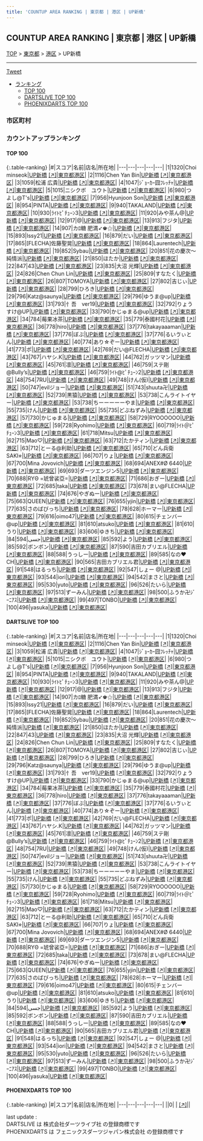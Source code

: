 ```yaml
---
title: 'COUNTUP AREA RANKING | 東京都 | 港区 | UP新橋'
---
```

## COUNTUP AREA RANKING | 東京都 | 港区 | UP新橋

[TOP](/darts/rank/) > [東京都](/darts/rank/東京都/) > [港区](/darts/rank/東京都/港区/) > UP新橋

___

<a href="https://twitter.com/share?ref_src=twsrc%5Etfw" data-text="COUNTUP AREA RANKING | 東京都港区UP新橋" class="twitter-share-button" data-hashtags="DARTSLIVE,PHOENIXDARTS,darts,ダーツ" data-show-count="false">Tweet</a>

* [ランキング](#カウントアップランキング)
    * [TOP 100](#top-100)
    * [DARTSLIVE TOP 100](#dartslive-top-100)
    * [PHOENIXDARTS TOP 100](#phoenixdarts-top-100)

### 市区町村

<ul>

</ul>

### カウントアップランキング

#### TOP 100



{:.table-ranking}
|#|スコア|名前|店名|所在地|
|---|---|---|---|---|
|1|1320|<span class="rank-name-dl">Choi minseok</span>|<a href="/darts/rank/shops/23d3f20761de29b8a3f63593b5358cc4.html">UP新橋</a> <a href="https://search.dartslive.com/jp/shop/23d3f20761de29b8a3f63593b5358cc4">[↗]</a>|<a href="/darts/rank/東京都/港区">東京都港区</a>|
|2|1116|<span class="rank-name-dl">Chen Yan Bin</span>|<a href="/darts/rank/shops/23d3f20761de29b8a3f63593b5358cc4.html">UP新橋</a> <a href="https://search.dartslive.com/jp/shop/23d3f20761de29b8a3f63593b5358cc4">[↗]</a>|<a href="/darts/rank/東京都/港区">東京都港区</a>|
|3|1059|<span class="rank-name-dl">松浦 広貴</span>|<a href="/darts/rank/shops/23d3f20761de29b8a3f63593b5358cc4.html">UP新橋</a> <a href="https://search.dartslive.com/jp/shop/23d3f20761de29b8a3f63593b5358cc4">[↗]</a>|<a href="/darts/rank/東京都/港区">東京都港区</a>|
|4|1047|<span class="rank-name-dl">ｼﾞｮｰｶｰ囧ﾌﾚｯﾁｬ</span>|<a href="/darts/rank/shops/23d3f20761de29b8a3f63593b5358cc4.html">UP新橋</a> <a href="https://search.dartslive.com/jp/shop/23d3f20761de29b8a3f63593b5358cc4">[↗]</a>|<a href="/darts/rank/東京都/港区">東京都港区</a>|
|5|1015|<span class="rank-name-dl">ニシクボ　ユウト</span>|<a href="/darts/rank/shops/23d3f20761de29b8a3f63593b5358cc4.html">UP新橋</a> <a href="https://search.dartslive.com/jp/shop/23d3f20761de29b8a3f63593b5358cc4">[↗]</a>|<a href="/darts/rank/東京都/港区">東京都港区</a>|
|6|980|<span class="rank-name-dl">つよし@T&#x27;s</span>|<a href="/darts/rank/shops/23d3f20761de29b8a3f63593b5358cc4.html">UP新橋</a> <a href="https://search.dartslive.com/jp/shop/23d3f20761de29b8a3f63593b5358cc4">[↗]</a>|<a href="/darts/rank/東京都/港区">東京都港区</a>|
|7|956|<span class="rank-name-dl">Hyunjoon Son</span>|<a href="/darts/rank/shops/23d3f20761de29b8a3f63593b5358cc4.html">UP新橋</a> <a href="https://search.dartslive.com/jp/shop/23d3f20761de29b8a3f63593b5358cc4">[↗]</a>|<a href="/darts/rank/東京都/港区">東京都港区</a>|
|8|954|<span class="rank-name-dl">PINTA</span>|<a href="/darts/rank/shops/23d3f20761de29b8a3f63593b5358cc4.html">UP新橋</a> <a href="https://search.dartslive.com/jp/shop/23d3f20761de29b8a3f63593b5358cc4">[↗]</a>|<a href="/darts/rank/東京都/港区">東京都港区</a>|
|9|940|<span class="rank-name-dl">TAKALAND</span>|<a href="/darts/rank/shops/23d3f20761de29b8a3f63593b5358cc4.html">UP新橋</a> <a href="https://search.dartslive.com/jp/shop/23d3f20761de29b8a3f63593b5358cc4">[↗]</a>|<a href="/darts/rank/東京都/港区">東京都港区</a>|
|10|930|<span class="rank-name-dl">ﾗｲﾄﾋﾟﾁｭｰﾝ3</span>|<a href="/darts/rank/shops/23d3f20761de29b8a3f63593b5358cc4.html">UP新橋</a> <a href="https://search.dartslive.com/jp/shop/23d3f20761de29b8a3f63593b5358cc4">[↗]</a>|<a href="/darts/rank/東京都/港区">東京都港区</a>|
|11|920|<span class="rank-name-dl">みや茶ん@</span>|<a href="/darts/rank/shops/23d3f20761de29b8a3f63593b5358cc4.html">UP新橋</a> <a href="https://search.dartslive.com/jp/shop/23d3f20761de29b8a3f63593b5358cc4">[↗]</a>|<a href="/darts/rank/東京都/港区">東京都港区</a>|
|12|917|<span class="rank-name-dl">@</span>|<a href="/darts/rank/shops/23d3f20761de29b8a3f63593b5358cc4.html">UP新橋</a> <a href="https://search.dartslive.com/jp/shop/23d3f20761de29b8a3f63593b5358cc4">[↗]</a>|<a href="/darts/rank/東京都/港区">東京都港区</a>|
|13|913|<span class="rank-name-dl">フジタ</span>|<a href="/darts/rank/shops/23d3f20761de29b8a3f63593b5358cc4.html">UP新橋</a> <a href="https://search.dartslive.com/jp/shop/23d3f20761de29b8a3f63593b5358cc4">[↗]</a>|<a href="/darts/rank/東京都/港区">東京都港区</a>|
|14|907|<span class="rank-name-dl">カﾛ糖 肥満➶♚⚝</span>|<a href="/darts/rank/shops/23d3f20761de29b8a3f63593b5358cc4.html">UP新橋</a> <a href="https://search.dartslive.com/jp/shop/23d3f20761de29b8a3f63593b5358cc4">[↗]</a>|<a href="/darts/rank/東京都/港区">東京都港区</a>|
|15|893|<span class="rank-name-dl">Issy21</span>|<a href="/darts/rank/shops/23d3f20761de29b8a3f63593b5358cc4.html">UP新橋</a> <a href="https://search.dartslive.com/jp/shop/23d3f20761de29b8a3f63593b5358cc4">[↗]</a>|<a href="/darts/rank/東京都/港区">東京都港区</a>|
|16|879|<span class="rank-name-dl">だい</span>|<a href="/darts/rank/shops/23d3f20761de29b8a3f63593b5358cc4.html">UP新橋</a> <a href="https://search.dartslive.com/jp/shop/23d3f20761de29b8a3f63593b5358cc4">[↗]</a>|<a href="/darts/rank/東京都/港区">東京都港区</a>|
|17|865|<span class="rank-name-dl">[FLECHA]佐藤聖晃</span>|<a href="/darts/rank/shops/23d3f20761de29b8a3f63593b5358cc4.html">UP新橋</a> <a href="https://search.dartslive.com/jp/shop/23d3f20761de29b8a3f63593b5358cc4">[↗]</a>|<a href="/darts/rank/東京都/港区">東京都港区</a>|
|18|864|<span class="rank-name-dl">Laurentech</span>|<a href="/darts/rank/shops/23d3f20761de29b8a3f63593b5358cc4.html">UP新橋</a> <a href="https://search.dartslive.com/jp/shop/23d3f20761de29b8a3f63593b5358cc4">[↗]</a>|<a href="/darts/rank/東京都/港区">東京都港区</a>|
|19|852|<span class="rank-name-dl">Sybau</span>|<a href="/darts/rank/shops/23d3f20761de29b8a3f63593b5358cc4.html">UP新橋</a> <a href="https://search.dartslive.com/jp/shop/23d3f20761de29b8a3f63593b5358cc4">[↗]</a>|<a href="/darts/rank/東京都/港区">東京都港区</a>|
|20|851|<span class="rank-name-dl">花の慶次〜純情派</span>|<a href="/darts/rank/shops/23d3f20761de29b8a3f63593b5358cc4.html">UP新橋</a> <a href="https://search.dartslive.com/jp/shop/23d3f20761de29b8a3f63593b5358cc4">[↗]</a>|<a href="/darts/rank/東京都/港区">東京都港区</a>|
|21|850|<span class="rank-name-dl">ほたか</span>|<a href="/darts/rank/shops/23d3f20761de29b8a3f63593b5358cc4.html">UP新橋</a> <a href="https://search.dartslive.com/jp/shop/23d3f20761de29b8a3f63593b5358cc4">[↗]</a>|<a href="/darts/rank/東京都/港区">東京都港区</a>|
|22|847|<span class="rank-name-dl">43</span>|<a href="/darts/rank/shops/23d3f20761de29b8a3f63593b5358cc4.html">UP新橋</a> <a href="https://search.dartslive.com/jp/shop/23d3f20761de29b8a3f63593b5358cc4">[↗]</a>|<a href="/darts/rank/東京都/港区">東京都港区</a>|
|23|835|<span class="rank-name-dl">大沼 光輝</span>|<a href="/darts/rank/shops/23d3f20761de29b8a3f63593b5358cc4.html">UP新橋</a> <a href="https://search.dartslive.com/jp/shop/23d3f20761de29b8a3f63593b5358cc4">[↗]</a>|<a href="/darts/rank/東京都/港区">東京都港区</a>|
|24|826|<span class="rank-name-dl">Chen Chun Lin</span>|<a href="/darts/rank/shops/23d3f20761de29b8a3f63593b5358cc4.html">UP新橋</a> <a href="https://search.dartslive.com/jp/shop/23d3f20761de29b8a3f63593b5358cc4">[↗]</a>|<a href="/darts/rank/東京都/港区">東京都港区</a>|
|25|809|<span class="rank-name-dl">すなたく</span>|<a href="/darts/rank/shops/23d3f20761de29b8a3f63593b5358cc4.html">UP新橋</a> <a href="https://search.dartslive.com/jp/shop/23d3f20761de29b8a3f63593b5358cc4">[↗]</a>|<a href="/darts/rank/東京都/港区">東京都港区</a>|
|26|807|<span class="rank-name-dl">TOMOYA</span>|<a href="/darts/rank/shops/23d3f20761de29b8a3f63593b5358cc4.html">UP新橋</a> <a href="https://search.dartslive.com/jp/shop/23d3f20761de29b8a3f63593b5358cc4">[↗]</a>|<a href="/darts/rank/東京都/港区">東京都港区</a>|
|27|802|<span class="rank-name-dl">吉じぃ</span>|<a href="/darts/rank/shops/23d3f20761de29b8a3f63593b5358cc4.html">UP新橋</a> <a href="https://search.dartslive.com/jp/shop/23d3f20761de29b8a3f63593b5358cc4">[↗]</a>|<a href="/darts/rank/東京都/港区">東京都港区</a>|
|28|799|<span class="rank-name-dl">ひろき</span>|<a href="/darts/rank/shops/23d3f20761de29b8a3f63593b5358cc4.html">UP新橋</a> <a href="https://search.dartslive.com/jp/shop/23d3f20761de29b8a3f63593b5358cc4">[↗]</a>|<a href="/darts/rank/東京都/港区">東京都港区</a>|
|29|796|<span class="rank-name-dl">Katz@saunya</span>|<a href="/darts/rank/shops/23d3f20761de29b8a3f63593b5358cc4.html">UP新橋</a> <a href="https://search.dartslive.com/jp/shop/23d3f20761de29b8a3f63593b5358cc4">[↗]</a>|<a href="/darts/rank/東京都/港区">東京都港区</a>|
|29|796|<span class="rank-name-dl">ゆうま@up</span>|<a href="/darts/rank/shops/23d3f20761de29b8a3f63593b5358cc4.html">UP新橋</a> <a href="https://search.dartslive.com/jp/shop/23d3f20761de29b8a3f63593b5358cc4">[↗]</a>|<a href="/darts/rank/東京都/港区">東京都港区</a>|
|31|793|<span class="rank-name-dl">忄吾　ver19</span>|<a href="/darts/rank/shops/23d3f20761de29b8a3f63593b5358cc4.html">UP新橋</a> <a href="https://search.dartslive.com/jp/shop/23d3f20761de29b8a3f63593b5358cc4">[↗]</a>|<a href="/darts/rank/東京都/港区">東京都港区</a>|
|32|792|<span class="rank-name-dl">りょうすけ@UP</span>|<a href="/darts/rank/shops/23d3f20761de29b8a3f63593b5358cc4.html">UP新橋</a> <a href="https://search.dartslive.com/jp/shop/23d3f20761de29b8a3f63593b5358cc4">[↗]</a>|<a href="/darts/rank/東京都/港区">東京都港区</a>|
|33|790|<span class="rank-name-dl">かじゅまる@up</span>|<a href="/darts/rank/shops/23d3f20761de29b8a3f63593b5358cc4.html">UP新橋</a> <a href="https://search.dartslive.com/jp/shop/23d3f20761de29b8a3f63593b5358cc4">[↗]</a>|<a href="/darts/rank/東京都/港区">東京都港区</a>|
|34|784|<span class="rank-name-dl">莓果冰茶</span>|<a href="/darts/rank/shops/23d3f20761de29b8a3f63593b5358cc4.html">UP新橋</a> <a href="https://search.dartslive.com/jp/shop/23d3f20761de29b8a3f63593b5358cc4">[↗]</a>|<a href="/darts/rank/東京都/港区">東京都港区</a>|
|35|779|<span class="rank-name-dl">泰國村花</span>|<a href="/darts/rank/shops/23d3f20761de29b8a3f63593b5358cc4.html">UP新橋</a> <a href="https://search.dartslive.com/jp/shop/23d3f20761de29b8a3f63593b5358cc4">[↗]</a>|<a href="/darts/rank/東京都/港区">東京都港区</a>|
|36|778|<span class="rank-name-dl">hiro</span>|<a href="/darts/rank/shops/23d3f20761de29b8a3f63593b5358cc4.html">UP新橋</a> <a href="https://search.dartslive.com/jp/shop/23d3f20761de29b8a3f63593b5358cc4">[↗]</a>|<a href="/darts/rank/東京都/港区">東京都港区</a>|
|37|776|<span class="rank-name-dl">takayaaaman</span>|<a href="/darts/rank/shops/23d3f20761de29b8a3f63593b5358cc4.html">UP新橋</a> <a href="https://search.dartslive.com/jp/shop/23d3f20761de29b8a3f63593b5358cc4">[↗]</a>|<a href="/darts/rank/東京都/港区">東京都港区</a>|
|37|776|<span class="rank-name-dl">ぼぶ</span>|<a href="/darts/rank/shops/23d3f20761de29b8a3f63593b5358cc4.html">UP新橋</a> <a href="https://search.dartslive.com/jp/shop/23d3f20761de29b8a3f63593b5358cc4">[↗]</a>|<a href="/darts/rank/東京都/港区">東京都港区</a>|
|37|776|<span class="rank-name-dl">るいゔぃとん</span>|<a href="/darts/rank/shops/23d3f20761de29b8a3f63593b5358cc4.html">UP新橋</a> <a href="https://search.dartslive.com/jp/shop/23d3f20761de29b8a3f63593b5358cc4">[↗]</a>|<a href="/darts/rank/東京都/港区">東京都港区</a>|
|40|774|<span class="rank-name-dl">あり☆ぞー</span>|<a href="/darts/rank/shops/23d3f20761de29b8a3f63593b5358cc4.html">UP新橋</a> <a href="https://search.dartslive.com/jp/shop/23d3f20761de29b8a3f63593b5358cc4">[↗]</a>|<a href="/darts/rank/東京都/港区">東京都港区</a>|
|41|773|<span class="rank-name-dl">ポ</span>|<a href="/darts/rank/shops/23d3f20761de29b8a3f63593b5358cc4.html">UP新橋</a> <a href="https://search.dartslive.com/jp/shop/23d3f20761de29b8a3f63593b5358cc4">[↗]</a>|<a href="/darts/rank/東京都/港区">東京都港区</a>|
|42|769|<span class="rank-name-dl">だい@FLECHA</span>|<a href="/darts/rank/shops/23d3f20761de29b8a3f63593b5358cc4.html">UP新橋</a> <a href="https://search.dartslive.com/jp/shop/23d3f20761de29b8a3f63593b5358cc4">[↗]</a>|<a href="/darts/rank/東京都/港区">東京都港区</a>|
|43|767|<span class="rank-name-dl">ハヤシ.K</span>|<a href="/darts/rank/shops/23d3f20761de29b8a3f63593b5358cc4.html">UP新橋</a> <a href="https://search.dartslive.com/jp/shop/23d3f20761de29b8a3f63593b5358cc4">[↗]</a>|<a href="/darts/rank/東京都/港区">東京都港区</a>|
|44|762|<span class="rank-name-dl">ガッツマン</span>|<a href="/darts/rank/shops/23d3f20761de29b8a3f63593b5358cc4.html">UP新橋</a> <a href="https://search.dartslive.com/jp/shop/23d3f20761de29b8a3f63593b5358cc4">[↗]</a>|<a href="/darts/rank/東京都/港区">東京都港区</a>|
|45|761|<span class="rank-name-dl">凛</span>|<a href="/darts/rank/shops/23d3f20761de29b8a3f63593b5358cc4.html">UP新橋</a> <a href="https://search.dartslive.com/jp/shop/23d3f20761de29b8a3f63593b5358cc4">[↗]</a>|<a href="/darts/rank/東京都/港区">東京都港区</a>|
|46|759|<span class="rank-name-dl">ステ剛@Bully’s</span>|<a href="/darts/rank/shops/23d3f20761de29b8a3f63593b5358cc4.html">UP新橋</a> <a href="https://search.dartslive.com/jp/shop/23d3f20761de29b8a3f63593b5358cc4">[↗]</a>|<a href="/darts/rank/東京都/港区">東京都港区</a>|
|46|759|<span class="rank-name-dl">ﾗｲﾄ@ﾋﾟﾁｭｰﾝ2</span>|<a href="/darts/rank/shops/23d3f20761de29b8a3f63593b5358cc4.html">UP新橋</a> <a href="https://search.dartslive.com/jp/shop/23d3f20761de29b8a3f63593b5358cc4">[↗]</a>|<a href="/darts/rank/東京都/港区">東京都港区</a>|
|48|754|<span class="rank-name-dl">7RU</span>|<a href="/darts/rank/shops/23d3f20761de29b8a3f63593b5358cc4.html">UP新橋</a> <a href="https://search.dartslive.com/jp/shop/23d3f20761de29b8a3f63593b5358cc4">[↗]</a>|<a href="/darts/rank/東京都/港区">東京都港区</a>|
|49|748|<span class="rank-name-dl">けん(仮)</span>|<a href="/darts/rank/shops/23d3f20761de29b8a3f63593b5358cc4.html">UP新橋</a> <a href="https://search.dartslive.com/jp/shop/23d3f20761de29b8a3f63593b5358cc4">[↗]</a>|<a href="/darts/rank/東京都/港区">東京都港区</a>|
|50|747|<span class="rank-name-dl">evilジョー</span>|<a href="/darts/rank/shops/23d3f20761de29b8a3f63593b5358cc4.html">UP新橋</a> <a href="https://search.dartslive.com/jp/shop/23d3f20761de29b8a3f63593b5358cc4">[↗]</a>|<a href="/darts/rank/東京都/港区">東京都港区</a>|
|51|743|<span class="rank-name-dl">shuuta卍</span>|<a href="/darts/rank/shops/23d3f20761de29b8a3f63593b5358cc4.html">UP新橋</a> <a href="https://search.dartslive.com/jp/shop/23d3f20761de29b8a3f63593b5358cc4">[↗]</a>|<a href="/darts/rank/東京都/港区">東京都港区</a>|
|52|739|<span class="rank-name-dl">黒猿</span>|<a href="/darts/rank/shops/23d3f20761de29b8a3f63593b5358cc4.html">UP新橋</a> <a href="https://search.dartslive.com/jp/shop/23d3f20761de29b8a3f63593b5358cc4">[↗]</a>|<a href="/darts/rank/東京都/港区">東京都港区</a>|
|53|738|<span class="rank-name-dl">こんライトイヤー</span>|<a href="/darts/rank/shops/23d3f20761de29b8a3f63593b5358cc4.html">UP新橋</a> <a href="https://search.dartslive.com/jp/shop/23d3f20761de29b8a3f63593b5358cc4">[↗]</a>|<a href="/darts/rank/東京都/港区">東京都港区</a>|
|53|738|<span class="rank-name-dl">ちーーーーーやま</span>|<a href="/darts/rank/shops/23d3f20761de29b8a3f63593b5358cc4.html">UP新橋</a> <a href="https://search.dartslive.com/jp/shop/23d3f20761de29b8a3f63593b5358cc4">[↗]</a>|<a href="/darts/rank/東京都/港区">東京都港区</a>|
|55|735|<span class="rank-name-dl">けん</span>|<a href="/darts/rank/shops/23d3f20761de29b8a3f63593b5358cc4.html">UP新橋</a> <a href="https://search.dartslive.com/jp/shop/23d3f20761de29b8a3f63593b5358cc4">[↗]</a>|<a href="/darts/rank/東京都/港区">東京都港区</a>|
|55|735|<span class="rank-name-dl">どぶねずみ</span>|<a href="/darts/rank/shops/23d3f20761de29b8a3f63593b5358cc4.html">UP新橋</a> <a href="https://search.dartslive.com/jp/shop/23d3f20761de29b8a3f63593b5358cc4">[↗]</a>|<a href="/darts/rank/東京都/港区">東京都港区</a>|
|57|730|<span class="rank-name-dl">かじゅまる</span>|<a href="/darts/rank/shops/23d3f20761de29b8a3f63593b5358cc4.html">UP新橋</a> <a href="https://search.dartslive.com/jp/shop/23d3f20761de29b8a3f63593b5358cc4">[↗]</a>|<a href="/darts/rank/東京都/港区">東京都港区</a>|
|58|729|<span class="rank-name-dl">RYOOOOOO</span>|<a href="/darts/rank/shops/23d3f20761de29b8a3f63593b5358cc4.html">UP新橋</a> <a href="https://search.dartslive.com/jp/shop/23d3f20761de29b8a3f63593b5358cc4">[↗]</a>|<a href="/darts/rank/東京都/港区">東京都港区</a>|
|59|728|<span class="rank-name-dl">Ryohimo</span>|<a href="/darts/rank/shops/23d3f20761de29b8a3f63593b5358cc4.html">UP新橋</a> <a href="https://search.dartslive.com/jp/shop/23d3f20761de29b8a3f63593b5358cc4">[↗]</a>|<a href="/darts/rank/東京都/港区">東京都港区</a>|
|60|719|<span class="rank-name-dl">ﾗｲﾄ＠ﾋﾟﾁｭｰﾝ3</span>|<a href="/darts/rank/shops/23d3f20761de29b8a3f63593b5358cc4.html">UP新橋</a> <a href="https://search.dartslive.com/jp/shop/23d3f20761de29b8a3f63593b5358cc4">[↗]</a>|<a href="/darts/rank/東京都/港区">東京都港区</a>|
|61|718|<span class="rank-name-dl">Mitsu</span>|<a href="/darts/rank/shops/23d3f20761de29b8a3f63593b5358cc4.html">UP新橋</a> <a href="https://search.dartslive.com/jp/shop/23d3f20761de29b8a3f63593b5358cc4">[↗]</a>|<a href="/darts/rank/東京都/港区">東京都港区</a>|
|62|715|<span class="rank-name-dl">Mao♡</span>|<a href="/darts/rank/shops/23d3f20761de29b8a3f63593b5358cc4.html">UP新橋</a> <a href="https://search.dartslive.com/jp/shop/23d3f20761de29b8a3f63593b5358cc4">[↗]</a>|<a href="/darts/rank/東京都/港区">東京都港区</a>|
|63|712|<span class="rank-name-dl">たかティン</span>|<a href="/darts/rank/shops/23d3f20761de29b8a3f63593b5358cc4.html">UP新橋</a> <a href="https://search.dartslive.com/jp/shop/23d3f20761de29b8a3f63593b5358cc4">[↗]</a>|<a href="/darts/rank/東京都/港区">東京都港区</a>|
|63|712|<span class="rank-name-dl">とーる@利助</span>|<a href="/darts/rank/shops/23d3f20761de29b8a3f63593b5358cc4.html">UP新橋</a> <a href="https://search.dartslive.com/jp/shop/23d3f20761de29b8a3f63593b5358cc4">[↗]</a>|<a href="/darts/rank/東京都/港区">東京都港区</a>|
|65|710|<span class="rank-name-dl">どん兵衛SAKI⭐︎</span>|<a href="/darts/rank/shops/23d3f20761de29b8a3f63593b5358cc4.html">UP新橋</a> <a href="https://search.dartslive.com/jp/shop/23d3f20761de29b8a3f63593b5358cc4">[↗]</a>|<a href="/darts/rank/東京都/港区">東京都港区</a>|
|66|707|<span class="rank-name-dl">りょ</span>|<a href="/darts/rank/shops/23d3f20761de29b8a3f63593b5358cc4.html">UP新橋</a> <a href="https://search.dartslive.com/jp/shop/23d3f20761de29b8a3f63593b5358cc4">[↗]</a>|<a href="/darts/rank/東京都/港区">東京都港区</a>|
|67|700|<span class="rank-name-dl">Mina Jovovich</span>|<a href="/darts/rank/shops/23d3f20761de29b8a3f63593b5358cc4.html">UP新橋</a> <a href="https://search.dartslive.com/jp/shop/23d3f20761de29b8a3f63593b5358cc4">[↗]</a>|<a href="/darts/rank/東京都/港区">東京都港区</a>|
|68|694|<span class="rank-name-dl">ANEX#Ø 6440</span>|<a href="/darts/rank/shops/23d3f20761de29b8a3f63593b5358cc4.html">UP新橋</a> <a href="https://search.dartslive.com/jp/shop/23d3f20761de29b8a3f63593b5358cc4">[↗]</a>|<a href="/darts/rank/東京都/港区">東京都港区</a>|
|69|693|<span class="rank-name-dl">ダーツエンジン5</span>|<a href="/darts/rank/shops/23d3f20761de29b8a3f63593b5358cc4.html">UP新橋</a> <a href="https://search.dartslive.com/jp/shop/23d3f20761de29b8a3f63593b5358cc4">[↗]</a>|<a href="/darts/rank/東京都/港区">東京都港区</a>|
|70|688|<span class="rank-name-dl">RYΘ =琥曾裟亞=</span>|<a href="/darts/rank/shops/23d3f20761de29b8a3f63593b5358cc4.html">UP新橋</a> <a href="https://search.dartslive.com/jp/shop/23d3f20761de29b8a3f63593b5358cc4">[↗]</a>|<a href="/darts/rank/東京都/港区">東京都港区</a>|
|71|686|<span class="rank-name-dl">おぎー</span>|<a href="/darts/rank/shops/23d3f20761de29b8a3f63593b5358cc4.html">UP新橋</a> <a href="https://search.dartslive.com/jp/shop/23d3f20761de29b8a3f63593b5358cc4">[↗]</a>|<a href="/darts/rank/東京都/港区">東京都港区</a>|
|72|685|<span class="rank-name-dl">taka</span>|<a href="/darts/rank/shops/23d3f20761de29b8a3f63593b5358cc4.html">UP新橋</a> <a href="https://search.dartslive.com/jp/shop/23d3f20761de29b8a3f63593b5358cc4">[↗]</a>|<a href="/darts/rank/東京都/港区">東京都港区</a>|
|73|678|<span class="rank-name-dl">まい@FLECHA</span>|<a href="/darts/rank/shops/23d3f20761de29b8a3f63593b5358cc4.html">UP新橋</a> <a href="https://search.dartslive.com/jp/shop/23d3f20761de29b8a3f63593b5358cc4">[↗]</a>|<a href="/darts/rank/東京都/港区">東京都港区</a>|
|74|676|<span class="rank-name-dl">やぎぬー</span>|<a href="/darts/rank/shops/23d3f20761de29b8a3f63593b5358cc4.html">UP新橋</a> <a href="https://search.dartslive.com/jp/shop/23d3f20761de29b8a3f63593b5358cc4">[↗]</a>|<a href="/darts/rank/東京都/港区">東京都港区</a>|
|75|663|<span class="rank-name-dl">QUEEN</span>|<a href="/darts/rank/shops/23d3f20761de29b8a3f63593b5358cc4.html">UP新橋</a> <a href="https://search.dartslive.com/jp/shop/23d3f20761de29b8a3f63593b5358cc4">[↗]</a>|<a href="/darts/rank/東京都/港区">東京都港区</a>|
|76|655|<span class="rank-name-dl">yjin</span>|<a href="/darts/rank/shops/23d3f20761de29b8a3f63593b5358cc4.html">UP新橋</a> <a href="https://search.dartslive.com/jp/shop/23d3f20761de29b8a3f63593b5358cc4">[↗]</a>|<a href="/darts/rank/東京都/港区">東京都港区</a>|
|77|635|<span class="rank-name-dl">さのばびっち</span>|<a href="/darts/rank/shops/23d3f20761de29b8a3f63593b5358cc4.html">UP新橋</a> <a href="https://search.dartslive.com/jp/shop/23d3f20761de29b8a3f63593b5358cc4">[↗]</a>|<a href="/darts/rank/東京都/港区">東京都港区</a>|
|78|628|<span class="rank-name-dl">ホーマー</span>|<a href="/darts/rank/shops/23d3f20761de29b8a3f63593b5358cc4.html">UP新橋</a> <a href="https://search.dartslive.com/jp/shop/23d3f20761de29b8a3f63593b5358cc4">[↗]</a>|<a href="/darts/rank/東京都/港区">東京都港区</a>|
|79|616|<span class="rank-name-dl">oimo47</span>|<a href="/darts/rank/shops/23d3f20761de29b8a3f63593b5358cc4.html">UP新橋</a> <a href="https://search.dartslive.com/jp/shop/23d3f20761de29b8a3f63593b5358cc4">[↗]</a>|<a href="/darts/rank/東京都/港区">東京都港区</a>|
|80|615|<span class="rank-name-dl">チェンバー@up</span>|<a href="/darts/rank/shops/23d3f20761de29b8a3f63593b5358cc4.html">UP新橋</a> <a href="https://search.dartslive.com/jp/shop/23d3f20761de29b8a3f63593b5358cc4">[↗]</a>|<a href="/darts/rank/東京都/港区">東京都港区</a>|
|81|610|<span class="rank-name-dl">atsuko</span>|<a href="/darts/rank/shops/23d3f20761de29b8a3f63593b5358cc4.html">UP新橋</a> <a href="https://search.dartslive.com/jp/shop/23d3f20761de29b8a3f63593b5358cc4">[↗]</a>|<a href="/darts/rank/東京都/港区">東京都港区</a>|
|81|610|<span class="rank-name-dl">うり</span>|<a href="/darts/rank/shops/23d3f20761de29b8a3f63593b5358cc4.html">UP新橋</a> <a href="https://search.dartslive.com/jp/shop/23d3f20761de29b8a3f63593b5358cc4">[↗]</a>|<a href="/darts/rank/東京都/港区">東京都港区</a>|
|83|606|<span class="rank-name-dl">ゆきち</span>|<a href="/darts/rank/shops/23d3f20761de29b8a3f63593b5358cc4.html">UP新橋</a> <a href="https://search.dartslive.com/jp/shop/23d3f20761de29b8a3f63593b5358cc4">[↗]</a>|<a href="/darts/rank/東京都/港区">東京都港区</a>|
|84|594|<span class="rank-name-dl">جسی</span>|<a href="/darts/rank/shops/23d3f20761de29b8a3f63593b5358cc4.html">UP新橋</a> <a href="https://search.dartslive.com/jp/shop/23d3f20761de29b8a3f63593b5358cc4">[↗]</a>|<a href="/darts/rank/東京都/港区">東京都港区</a>|
|85|592|<span class="rank-name-dl">よう</span>|<a href="/darts/rank/shops/23d3f20761de29b8a3f63593b5358cc4.html">UP新橋</a> <a href="https://search.dartslive.com/jp/shop/23d3f20761de29b8a3f63593b5358cc4">[↗]</a>|<a href="/darts/rank/東京都/港区">東京都港区</a>|
|85|592|<span class="rank-name-dl">ボンボン</span>|<a href="/darts/rank/shops/23d3f20761de29b8a3f63593b5358cc4.html">UP新橋</a> <a href="https://search.dartslive.com/jp/shop/23d3f20761de29b8a3f63593b5358cc4">[↗]</a>|<a href="/darts/rank/東京都/港区">東京都港区</a>|
|87|590|<span class="rank-name-dl">吉田カブリエル</span>|<a href="/darts/rank/shops/23d3f20761de29b8a3f63593b5358cc4.html">UP新橋</a> <a href="https://search.dartslive.com/jp/shop/23d3f20761de29b8a3f63593b5358cc4">[↗]</a>|<a href="/darts/rank/東京都/港区">東京都港区</a>|
|88|588|<span class="rank-name-dl">うっしー</span>|<a href="/darts/rank/shops/23d3f20761de29b8a3f63593b5358cc4.html">UP新橋</a> <a href="https://search.dartslive.com/jp/shop/23d3f20761de29b8a3f63593b5358cc4">[↗]</a>|<a href="/darts/rank/東京都/港区">東京都港区</a>|
|89|585|<span class="rank-name-dl">なの❤️CH</span>|<a href="/darts/rank/shops/23d3f20761de29b8a3f63593b5358cc4.html">UP新橋</a> <a href="https://search.dartslive.com/jp/shop/23d3f20761de29b8a3f63593b5358cc4">[↗]</a>|<a href="/darts/rank/東京都/港区">東京都港区</a>|
|90|565|<span class="rank-name-dl">吉田カブリエル君</span>|<a href="/darts/rank/shops/23d3f20761de29b8a3f63593b5358cc4.html">UP新橋</a> <a href="https://search.dartslive.com/jp/shop/23d3f20761de29b8a3f63593b5358cc4">[↗]</a>|<a href="/darts/rank/東京都/港区">東京都港区</a>|
|91|548|<span class="rank-name-dl">はるっち</span>|<a href="/darts/rank/shops/23d3f20761de29b8a3f63593b5358cc4.html">UP新橋</a> <a href="https://search.dartslive.com/jp/shop/23d3f20761de29b8a3f63593b5358cc4">[↗]</a>|<a href="/darts/rank/東京都/港区">東京都港区</a>|
|92|547|<span class="rank-name-dl">しょー @</span>|<a href="/darts/rank/shops/23d3f20761de29b8a3f63593b5358cc4.html">UP新橋</a> <a href="https://search.dartslive.com/jp/shop/23d3f20761de29b8a3f63593b5358cc4">[↗]</a>|<a href="/darts/rank/東京都/港区">東京都港区</a>|
|93|544|<span class="rank-name-dl">iori</span>|<a href="/darts/rank/shops/23d3f20761de29b8a3f63593b5358cc4.html">UP新橋</a> <a href="https://search.dartslive.com/jp/shop/23d3f20761de29b8a3f63593b5358cc4">[↗]</a>|<a href="/darts/rank/東京都/港区">東京都港区</a>|
|94|542|<span class="rank-name-dl">まさと</span>|<a href="/darts/rank/shops/23d3f20761de29b8a3f63593b5358cc4.html">UP新橋</a> <a href="https://search.dartslive.com/jp/shop/23d3f20761de29b8a3f63593b5358cc4">[↗]</a>|<a href="/darts/rank/東京都/港区">東京都港区</a>|
|95|530|<span class="rank-name-dl">yuto</span>|<a href="/darts/rank/shops/23d3f20761de29b8a3f63593b5358cc4.html">UP新橋</a> <a href="https://search.dartslive.com/jp/shop/23d3f20761de29b8a3f63593b5358cc4">[↗]</a>|<a href="/darts/rank/東京都/港区">東京都港区</a>|
|96|526|<span class="rank-name-dl">たいら</span>|<a href="/darts/rank/shops/23d3f20761de29b8a3f63593b5358cc4.html">UP新橋</a> <a href="https://search.dartslive.com/jp/shop/23d3f20761de29b8a3f63593b5358cc4">[↗]</a>|<a href="/darts/rank/東京都/港区">東京都港区</a>|
|97|513|<span class="rank-name-dl">ずーみん</span>|<a href="/darts/rank/shops/23d3f20761de29b8a3f63593b5358cc4.html">UP新橋</a> <a href="https://search.dartslive.com/jp/shop/23d3f20761de29b8a3f63593b5358cc4">[↗]</a>|<a href="/darts/rank/東京都/港区">東京都港区</a>|
|98|500|<span class="rank-name-dl">ふうか卍ｼﾞｰﾆｱｽ</span>|<a href="/darts/rank/shops/23d3f20761de29b8a3f63593b5358cc4.html">UP新橋</a> <a href="https://search.dartslive.com/jp/shop/23d3f20761de29b8a3f63593b5358cc4">[↗]</a>|<a href="/darts/rank/東京都/港区">東京都港区</a>|
|99|497|<span class="rank-name-dl">TONBO</span>|<a href="/darts/rank/shops/23d3f20761de29b8a3f63593b5358cc4.html">UP新橋</a> <a href="https://search.dartslive.com/jp/shop/23d3f20761de29b8a3f63593b5358cc4">[↗]</a>|<a href="/darts/rank/東京都/港区">東京都港区</a>|
|100|496|<span class="rank-name-dl">yasuka</span>|<a href="/darts/rank/shops/23d3f20761de29b8a3f63593b5358cc4.html">UP新橋</a> <a href="https://search.dartslive.com/jp/shop/23d3f20761de29b8a3f63593b5358cc4">[↗]</a>|<a href="/darts/rank/東京都/港区">東京都港区</a>|


#### DARTSLIVE TOP 100



{:.table-ranking}
|#|スコア|名前|店名|所在地|
|---|---|---|---|---|
|1|1320|<span class="rank-name-dl">Choi minseok</span>|<a href="/darts/rank/shops/23d3f20761de29b8a3f63593b5358cc4.html">UP新橋</a> <a href="https://search.dartslive.com/jp/shop/23d3f20761de29b8a3f63593b5358cc4">[↗]</a>|<a href="/darts/rank/東京都/港区">東京都港区</a>|
|2|1116|<span class="rank-name-dl">Chen Yan Bin</span>|<a href="/darts/rank/shops/23d3f20761de29b8a3f63593b5358cc4.html">UP新橋</a> <a href="https://search.dartslive.com/jp/shop/23d3f20761de29b8a3f63593b5358cc4">[↗]</a>|<a href="/darts/rank/東京都/港区">東京都港区</a>|
|3|1059|<span class="rank-name-dl">松浦 広貴</span>|<a href="/darts/rank/shops/23d3f20761de29b8a3f63593b5358cc4.html">UP新橋</a> <a href="https://search.dartslive.com/jp/shop/23d3f20761de29b8a3f63593b5358cc4">[↗]</a>|<a href="/darts/rank/東京都/港区">東京都港区</a>|
|4|1047|<span class="rank-name-dl">ｼﾞｮｰｶｰ囧ﾌﾚｯﾁｬ</span>|<a href="/darts/rank/shops/23d3f20761de29b8a3f63593b5358cc4.html">UP新橋</a> <a href="https://search.dartslive.com/jp/shop/23d3f20761de29b8a3f63593b5358cc4">[↗]</a>|<a href="/darts/rank/東京都/港区">東京都港区</a>|
|5|1015|<span class="rank-name-dl">ニシクボ　ユウト</span>|<a href="/darts/rank/shops/23d3f20761de29b8a3f63593b5358cc4.html">UP新橋</a> <a href="https://search.dartslive.com/jp/shop/23d3f20761de29b8a3f63593b5358cc4">[↗]</a>|<a href="/darts/rank/東京都/港区">東京都港区</a>|
|6|980|<span class="rank-name-dl">つよし@T&#x27;s</span>|<a href="/darts/rank/shops/23d3f20761de29b8a3f63593b5358cc4.html">UP新橋</a> <a href="https://search.dartslive.com/jp/shop/23d3f20761de29b8a3f63593b5358cc4">[↗]</a>|<a href="/darts/rank/東京都/港区">東京都港区</a>|
|7|956|<span class="rank-name-dl">Hyunjoon Son</span>|<a href="/darts/rank/shops/23d3f20761de29b8a3f63593b5358cc4.html">UP新橋</a> <a href="https://search.dartslive.com/jp/shop/23d3f20761de29b8a3f63593b5358cc4">[↗]</a>|<a href="/darts/rank/東京都/港区">東京都港区</a>|
|8|954|<span class="rank-name-dl">PINTA</span>|<a href="/darts/rank/shops/23d3f20761de29b8a3f63593b5358cc4.html">UP新橋</a> <a href="https://search.dartslive.com/jp/shop/23d3f20761de29b8a3f63593b5358cc4">[↗]</a>|<a href="/darts/rank/東京都/港区">東京都港区</a>|
|9|940|<span class="rank-name-dl">TAKALAND</span>|<a href="/darts/rank/shops/23d3f20761de29b8a3f63593b5358cc4.html">UP新橋</a> <a href="https://search.dartslive.com/jp/shop/23d3f20761de29b8a3f63593b5358cc4">[↗]</a>|<a href="/darts/rank/東京都/港区">東京都港区</a>|
|10|930|<span class="rank-name-dl">ﾗｲﾄﾋﾟﾁｭｰﾝ3</span>|<a href="/darts/rank/shops/23d3f20761de29b8a3f63593b5358cc4.html">UP新橋</a> <a href="https://search.dartslive.com/jp/shop/23d3f20761de29b8a3f63593b5358cc4">[↗]</a>|<a href="/darts/rank/東京都/港区">東京都港区</a>|
|11|920|<span class="rank-name-dl">みや茶ん@</span>|<a href="/darts/rank/shops/23d3f20761de29b8a3f63593b5358cc4.html">UP新橋</a> <a href="https://search.dartslive.com/jp/shop/23d3f20761de29b8a3f63593b5358cc4">[↗]</a>|<a href="/darts/rank/東京都/港区">東京都港区</a>|
|12|917|<span class="rank-name-dl">@</span>|<a href="/darts/rank/shops/23d3f20761de29b8a3f63593b5358cc4.html">UP新橋</a> <a href="https://search.dartslive.com/jp/shop/23d3f20761de29b8a3f63593b5358cc4">[↗]</a>|<a href="/darts/rank/東京都/港区">東京都港区</a>|
|13|913|<span class="rank-name-dl">フジタ</span>|<a href="/darts/rank/shops/23d3f20761de29b8a3f63593b5358cc4.html">UP新橋</a> <a href="https://search.dartslive.com/jp/shop/23d3f20761de29b8a3f63593b5358cc4">[↗]</a>|<a href="/darts/rank/東京都/港区">東京都港区</a>|
|14|907|<span class="rank-name-dl">カﾛ糖 肥満➶♚⚝</span>|<a href="/darts/rank/shops/23d3f20761de29b8a3f63593b5358cc4.html">UP新橋</a> <a href="https://search.dartslive.com/jp/shop/23d3f20761de29b8a3f63593b5358cc4">[↗]</a>|<a href="/darts/rank/東京都/港区">東京都港区</a>|
|15|893|<span class="rank-name-dl">Issy21</span>|<a href="/darts/rank/shops/23d3f20761de29b8a3f63593b5358cc4.html">UP新橋</a> <a href="https://search.dartslive.com/jp/shop/23d3f20761de29b8a3f63593b5358cc4">[↗]</a>|<a href="/darts/rank/東京都/港区">東京都港区</a>|
|16|879|<span class="rank-name-dl">だい</span>|<a href="/darts/rank/shops/23d3f20761de29b8a3f63593b5358cc4.html">UP新橋</a> <a href="https://search.dartslive.com/jp/shop/23d3f20761de29b8a3f63593b5358cc4">[↗]</a>|<a href="/darts/rank/東京都/港区">東京都港区</a>|
|17|865|<span class="rank-name-dl">[FLECHA]佐藤聖晃</span>|<a href="/darts/rank/shops/23d3f20761de29b8a3f63593b5358cc4.html">UP新橋</a> <a href="https://search.dartslive.com/jp/shop/23d3f20761de29b8a3f63593b5358cc4">[↗]</a>|<a href="/darts/rank/東京都/港区">東京都港区</a>|
|18|864|<span class="rank-name-dl">Laurentech</span>|<a href="/darts/rank/shops/23d3f20761de29b8a3f63593b5358cc4.html">UP新橋</a> <a href="https://search.dartslive.com/jp/shop/23d3f20761de29b8a3f63593b5358cc4">[↗]</a>|<a href="/darts/rank/東京都/港区">東京都港区</a>|
|19|852|<span class="rank-name-dl">Sybau</span>|<a href="/darts/rank/shops/23d3f20761de29b8a3f63593b5358cc4.html">UP新橋</a> <a href="https://search.dartslive.com/jp/shop/23d3f20761de29b8a3f63593b5358cc4">[↗]</a>|<a href="/darts/rank/東京都/港区">東京都港区</a>|
|20|851|<span class="rank-name-dl">花の慶次〜純情派</span>|<a href="/darts/rank/shops/23d3f20761de29b8a3f63593b5358cc4.html">UP新橋</a> <a href="https://search.dartslive.com/jp/shop/23d3f20761de29b8a3f63593b5358cc4">[↗]</a>|<a href="/darts/rank/東京都/港区">東京都港区</a>|
|21|850|<span class="rank-name-dl">ほたか</span>|<a href="/darts/rank/shops/23d3f20761de29b8a3f63593b5358cc4.html">UP新橋</a> <a href="https://search.dartslive.com/jp/shop/23d3f20761de29b8a3f63593b5358cc4">[↗]</a>|<a href="/darts/rank/東京都/港区">東京都港区</a>|
|22|847|<span class="rank-name-dl">43</span>|<a href="/darts/rank/shops/23d3f20761de29b8a3f63593b5358cc4.html">UP新橋</a> <a href="https://search.dartslive.com/jp/shop/23d3f20761de29b8a3f63593b5358cc4">[↗]</a>|<a href="/darts/rank/東京都/港区">東京都港区</a>|
|23|835|<span class="rank-name-dl">大沼 光輝</span>|<a href="/darts/rank/shops/23d3f20761de29b8a3f63593b5358cc4.html">UP新橋</a> <a href="https://search.dartslive.com/jp/shop/23d3f20761de29b8a3f63593b5358cc4">[↗]</a>|<a href="/darts/rank/東京都/港区">東京都港区</a>|
|24|826|<span class="rank-name-dl">Chen Chun Lin</span>|<a href="/darts/rank/shops/23d3f20761de29b8a3f63593b5358cc4.html">UP新橋</a> <a href="https://search.dartslive.com/jp/shop/23d3f20761de29b8a3f63593b5358cc4">[↗]</a>|<a href="/darts/rank/東京都/港区">東京都港区</a>|
|25|809|<span class="rank-name-dl">すなたく</span>|<a href="/darts/rank/shops/23d3f20761de29b8a3f63593b5358cc4.html">UP新橋</a> <a href="https://search.dartslive.com/jp/shop/23d3f20761de29b8a3f63593b5358cc4">[↗]</a>|<a href="/darts/rank/東京都/港区">東京都港区</a>|
|26|807|<span class="rank-name-dl">TOMOYA</span>|<a href="/darts/rank/shops/23d3f20761de29b8a3f63593b5358cc4.html">UP新橋</a> <a href="https://search.dartslive.com/jp/shop/23d3f20761de29b8a3f63593b5358cc4">[↗]</a>|<a href="/darts/rank/東京都/港区">東京都港区</a>|
|27|802|<span class="rank-name-dl">吉じぃ</span>|<a href="/darts/rank/shops/23d3f20761de29b8a3f63593b5358cc4.html">UP新橋</a> <a href="https://search.dartslive.com/jp/shop/23d3f20761de29b8a3f63593b5358cc4">[↗]</a>|<a href="/darts/rank/東京都/港区">東京都港区</a>|
|28|799|<span class="rank-name-dl">ひろき</span>|<a href="/darts/rank/shops/23d3f20761de29b8a3f63593b5358cc4.html">UP新橋</a> <a href="https://search.dartslive.com/jp/shop/23d3f20761de29b8a3f63593b5358cc4">[↗]</a>|<a href="/darts/rank/東京都/港区">東京都港区</a>|
|29|796|<span class="rank-name-dl">Katz@saunya</span>|<a href="/darts/rank/shops/23d3f20761de29b8a3f63593b5358cc4.html">UP新橋</a> <a href="https://search.dartslive.com/jp/shop/23d3f20761de29b8a3f63593b5358cc4">[↗]</a>|<a href="/darts/rank/東京都/港区">東京都港区</a>|
|29|796|<span class="rank-name-dl">ゆうま@up</span>|<a href="/darts/rank/shops/23d3f20761de29b8a3f63593b5358cc4.html">UP新橋</a> <a href="https://search.dartslive.com/jp/shop/23d3f20761de29b8a3f63593b5358cc4">[↗]</a>|<a href="/darts/rank/東京都/港区">東京都港区</a>|
|31|793|<span class="rank-name-dl">忄吾　ver19</span>|<a href="/darts/rank/shops/23d3f20761de29b8a3f63593b5358cc4.html">UP新橋</a> <a href="https://search.dartslive.com/jp/shop/23d3f20761de29b8a3f63593b5358cc4">[↗]</a>|<a href="/darts/rank/東京都/港区">東京都港区</a>|
|32|792|<span class="rank-name-dl">りょうすけ@UP</span>|<a href="/darts/rank/shops/23d3f20761de29b8a3f63593b5358cc4.html">UP新橋</a> <a href="https://search.dartslive.com/jp/shop/23d3f20761de29b8a3f63593b5358cc4">[↗]</a>|<a href="/darts/rank/東京都/港区">東京都港区</a>|
|33|790|<span class="rank-name-dl">かじゅまる@up</span>|<a href="/darts/rank/shops/23d3f20761de29b8a3f63593b5358cc4.html">UP新橋</a> <a href="https://search.dartslive.com/jp/shop/23d3f20761de29b8a3f63593b5358cc4">[↗]</a>|<a href="/darts/rank/東京都/港区">東京都港区</a>|
|34|784|<span class="rank-name-dl">莓果冰茶</span>|<a href="/darts/rank/shops/23d3f20761de29b8a3f63593b5358cc4.html">UP新橋</a> <a href="https://search.dartslive.com/jp/shop/23d3f20761de29b8a3f63593b5358cc4">[↗]</a>|<a href="/darts/rank/東京都/港区">東京都港区</a>|
|35|779|<span class="rank-name-dl">泰國村花</span>|<a href="/darts/rank/shops/23d3f20761de29b8a3f63593b5358cc4.html">UP新橋</a> <a href="https://search.dartslive.com/jp/shop/23d3f20761de29b8a3f63593b5358cc4">[↗]</a>|<a href="/darts/rank/東京都/港区">東京都港区</a>|
|36|778|<span class="rank-name-dl">hiro</span>|<a href="/darts/rank/shops/23d3f20761de29b8a3f63593b5358cc4.html">UP新橋</a> <a href="https://search.dartslive.com/jp/shop/23d3f20761de29b8a3f63593b5358cc4">[↗]</a>|<a href="/darts/rank/東京都/港区">東京都港区</a>|
|37|776|<span class="rank-name-dl">takayaaaman</span>|<a href="/darts/rank/shops/23d3f20761de29b8a3f63593b5358cc4.html">UP新橋</a> <a href="https://search.dartslive.com/jp/shop/23d3f20761de29b8a3f63593b5358cc4">[↗]</a>|<a href="/darts/rank/東京都/港区">東京都港区</a>|
|37|776|<span class="rank-name-dl">ぼぶ</span>|<a href="/darts/rank/shops/23d3f20761de29b8a3f63593b5358cc4.html">UP新橋</a> <a href="https://search.dartslive.com/jp/shop/23d3f20761de29b8a3f63593b5358cc4">[↗]</a>|<a href="/darts/rank/東京都/港区">東京都港区</a>|
|37|776|<span class="rank-name-dl">るいゔぃとん</span>|<a href="/darts/rank/shops/23d3f20761de29b8a3f63593b5358cc4.html">UP新橋</a> <a href="https://search.dartslive.com/jp/shop/23d3f20761de29b8a3f63593b5358cc4">[↗]</a>|<a href="/darts/rank/東京都/港区">東京都港区</a>|
|40|774|<span class="rank-name-dl">あり☆ぞー</span>|<a href="/darts/rank/shops/23d3f20761de29b8a3f63593b5358cc4.html">UP新橋</a> <a href="https://search.dartslive.com/jp/shop/23d3f20761de29b8a3f63593b5358cc4">[↗]</a>|<a href="/darts/rank/東京都/港区">東京都港区</a>|
|41|773|<span class="rank-name-dl">ポ</span>|<a href="/darts/rank/shops/23d3f20761de29b8a3f63593b5358cc4.html">UP新橋</a> <a href="https://search.dartslive.com/jp/shop/23d3f20761de29b8a3f63593b5358cc4">[↗]</a>|<a href="/darts/rank/東京都/港区">東京都港区</a>|
|42|769|<span class="rank-name-dl">だい@FLECHA</span>|<a href="/darts/rank/shops/23d3f20761de29b8a3f63593b5358cc4.html">UP新橋</a> <a href="https://search.dartslive.com/jp/shop/23d3f20761de29b8a3f63593b5358cc4">[↗]</a>|<a href="/darts/rank/東京都/港区">東京都港区</a>|
|43|767|<span class="rank-name-dl">ハヤシ.K</span>|<a href="/darts/rank/shops/23d3f20761de29b8a3f63593b5358cc4.html">UP新橋</a> <a href="https://search.dartslive.com/jp/shop/23d3f20761de29b8a3f63593b5358cc4">[↗]</a>|<a href="/darts/rank/東京都/港区">東京都港区</a>|
|44|762|<span class="rank-name-dl">ガッツマン</span>|<a href="/darts/rank/shops/23d3f20761de29b8a3f63593b5358cc4.html">UP新橋</a> <a href="https://search.dartslive.com/jp/shop/23d3f20761de29b8a3f63593b5358cc4">[↗]</a>|<a href="/darts/rank/東京都/港区">東京都港区</a>|
|45|761|<span class="rank-name-dl">凛</span>|<a href="/darts/rank/shops/23d3f20761de29b8a3f63593b5358cc4.html">UP新橋</a> <a href="https://search.dartslive.com/jp/shop/23d3f20761de29b8a3f63593b5358cc4">[↗]</a>|<a href="/darts/rank/東京都/港区">東京都港区</a>|
|46|759|<span class="rank-name-dl">ステ剛@Bully’s</span>|<a href="/darts/rank/shops/23d3f20761de29b8a3f63593b5358cc4.html">UP新橋</a> <a href="https://search.dartslive.com/jp/shop/23d3f20761de29b8a3f63593b5358cc4">[↗]</a>|<a href="/darts/rank/東京都/港区">東京都港区</a>|
|46|759|<span class="rank-name-dl">ﾗｲﾄ@ﾋﾟﾁｭｰﾝ2</span>|<a href="/darts/rank/shops/23d3f20761de29b8a3f63593b5358cc4.html">UP新橋</a> <a href="https://search.dartslive.com/jp/shop/23d3f20761de29b8a3f63593b5358cc4">[↗]</a>|<a href="/darts/rank/東京都/港区">東京都港区</a>|
|48|754|<span class="rank-name-dl">7RU</span>|<a href="/darts/rank/shops/23d3f20761de29b8a3f63593b5358cc4.html">UP新橋</a> <a href="https://search.dartslive.com/jp/shop/23d3f20761de29b8a3f63593b5358cc4">[↗]</a>|<a href="/darts/rank/東京都/港区">東京都港区</a>|
|49|748|<span class="rank-name-dl">けん(仮)</span>|<a href="/darts/rank/shops/23d3f20761de29b8a3f63593b5358cc4.html">UP新橋</a> <a href="https://search.dartslive.com/jp/shop/23d3f20761de29b8a3f63593b5358cc4">[↗]</a>|<a href="/darts/rank/東京都/港区">東京都港区</a>|
|50|747|<span class="rank-name-dl">evilジョー</span>|<a href="/darts/rank/shops/23d3f20761de29b8a3f63593b5358cc4.html">UP新橋</a> <a href="https://search.dartslive.com/jp/shop/23d3f20761de29b8a3f63593b5358cc4">[↗]</a>|<a href="/darts/rank/東京都/港区">東京都港区</a>|
|51|743|<span class="rank-name-dl">shuuta卍</span>|<a href="/darts/rank/shops/23d3f20761de29b8a3f63593b5358cc4.html">UP新橋</a> <a href="https://search.dartslive.com/jp/shop/23d3f20761de29b8a3f63593b5358cc4">[↗]</a>|<a href="/darts/rank/東京都/港区">東京都港区</a>|
|52|739|<span class="rank-name-dl">黒猿</span>|<a href="/darts/rank/shops/23d3f20761de29b8a3f63593b5358cc4.html">UP新橋</a> <a href="https://search.dartslive.com/jp/shop/23d3f20761de29b8a3f63593b5358cc4">[↗]</a>|<a href="/darts/rank/東京都/港区">東京都港区</a>|
|53|738|<span class="rank-name-dl">こんライトイヤー</span>|<a href="/darts/rank/shops/23d3f20761de29b8a3f63593b5358cc4.html">UP新橋</a> <a href="https://search.dartslive.com/jp/shop/23d3f20761de29b8a3f63593b5358cc4">[↗]</a>|<a href="/darts/rank/東京都/港区">東京都港区</a>|
|53|738|<span class="rank-name-dl">ちーーーーーやま</span>|<a href="/darts/rank/shops/23d3f20761de29b8a3f63593b5358cc4.html">UP新橋</a> <a href="https://search.dartslive.com/jp/shop/23d3f20761de29b8a3f63593b5358cc4">[↗]</a>|<a href="/darts/rank/東京都/港区">東京都港区</a>|
|55|735|<span class="rank-name-dl">けん</span>|<a href="/darts/rank/shops/23d3f20761de29b8a3f63593b5358cc4.html">UP新橋</a> <a href="https://search.dartslive.com/jp/shop/23d3f20761de29b8a3f63593b5358cc4">[↗]</a>|<a href="/darts/rank/東京都/港区">東京都港区</a>|
|55|735|<span class="rank-name-dl">どぶねずみ</span>|<a href="/darts/rank/shops/23d3f20761de29b8a3f63593b5358cc4.html">UP新橋</a> <a href="https://search.dartslive.com/jp/shop/23d3f20761de29b8a3f63593b5358cc4">[↗]</a>|<a href="/darts/rank/東京都/港区">東京都港区</a>|
|57|730|<span class="rank-name-dl">かじゅまる</span>|<a href="/darts/rank/shops/23d3f20761de29b8a3f63593b5358cc4.html">UP新橋</a> <a href="https://search.dartslive.com/jp/shop/23d3f20761de29b8a3f63593b5358cc4">[↗]</a>|<a href="/darts/rank/東京都/港区">東京都港区</a>|
|58|729|<span class="rank-name-dl">RYOOOOOO</span>|<a href="/darts/rank/shops/23d3f20761de29b8a3f63593b5358cc4.html">UP新橋</a> <a href="https://search.dartslive.com/jp/shop/23d3f20761de29b8a3f63593b5358cc4">[↗]</a>|<a href="/darts/rank/東京都/港区">東京都港区</a>|
|59|728|<span class="rank-name-dl">Ryohimo</span>|<a href="/darts/rank/shops/23d3f20761de29b8a3f63593b5358cc4.html">UP新橋</a> <a href="https://search.dartslive.com/jp/shop/23d3f20761de29b8a3f63593b5358cc4">[↗]</a>|<a href="/darts/rank/東京都/港区">東京都港区</a>|
|60|719|<span class="rank-name-dl">ﾗｲﾄ＠ﾋﾟﾁｭｰﾝ3</span>|<a href="/darts/rank/shops/23d3f20761de29b8a3f63593b5358cc4.html">UP新橋</a> <a href="https://search.dartslive.com/jp/shop/23d3f20761de29b8a3f63593b5358cc4">[↗]</a>|<a href="/darts/rank/東京都/港区">東京都港区</a>|
|61|718|<span class="rank-name-dl">Mitsu</span>|<a href="/darts/rank/shops/23d3f20761de29b8a3f63593b5358cc4.html">UP新橋</a> <a href="https://search.dartslive.com/jp/shop/23d3f20761de29b8a3f63593b5358cc4">[↗]</a>|<a href="/darts/rank/東京都/港区">東京都港区</a>|
|62|715|<span class="rank-name-dl">Mao♡</span>|<a href="/darts/rank/shops/23d3f20761de29b8a3f63593b5358cc4.html">UP新橋</a> <a href="https://search.dartslive.com/jp/shop/23d3f20761de29b8a3f63593b5358cc4">[↗]</a>|<a href="/darts/rank/東京都/港区">東京都港区</a>|
|63|712|<span class="rank-name-dl">たかティン</span>|<a href="/darts/rank/shops/23d3f20761de29b8a3f63593b5358cc4.html">UP新橋</a> <a href="https://search.dartslive.com/jp/shop/23d3f20761de29b8a3f63593b5358cc4">[↗]</a>|<a href="/darts/rank/東京都/港区">東京都港区</a>|
|63|712|<span class="rank-name-dl">とーる@利助</span>|<a href="/darts/rank/shops/23d3f20761de29b8a3f63593b5358cc4.html">UP新橋</a> <a href="https://search.dartslive.com/jp/shop/23d3f20761de29b8a3f63593b5358cc4">[↗]</a>|<a href="/darts/rank/東京都/港区">東京都港区</a>|
|65|710|<span class="rank-name-dl">どん兵衛SAKI⭐︎</span>|<a href="/darts/rank/shops/23d3f20761de29b8a3f63593b5358cc4.html">UP新橋</a> <a href="https://search.dartslive.com/jp/shop/23d3f20761de29b8a3f63593b5358cc4">[↗]</a>|<a href="/darts/rank/東京都/港区">東京都港区</a>|
|66|707|<span class="rank-name-dl">りょ</span>|<a href="/darts/rank/shops/23d3f20761de29b8a3f63593b5358cc4.html">UP新橋</a> <a href="https://search.dartslive.com/jp/shop/23d3f20761de29b8a3f63593b5358cc4">[↗]</a>|<a href="/darts/rank/東京都/港区">東京都港区</a>|
|67|700|<span class="rank-name-dl">Mina Jovovich</span>|<a href="/darts/rank/shops/23d3f20761de29b8a3f63593b5358cc4.html">UP新橋</a> <a href="https://search.dartslive.com/jp/shop/23d3f20761de29b8a3f63593b5358cc4">[↗]</a>|<a href="/darts/rank/東京都/港区">東京都港区</a>|
|68|694|<span class="rank-name-dl">ANEX#Ø 6440</span>|<a href="/darts/rank/shops/23d3f20761de29b8a3f63593b5358cc4.html">UP新橋</a> <a href="https://search.dartslive.com/jp/shop/23d3f20761de29b8a3f63593b5358cc4">[↗]</a>|<a href="/darts/rank/東京都/港区">東京都港区</a>|
|69|693|<span class="rank-name-dl">ダーツエンジン5</span>|<a href="/darts/rank/shops/23d3f20761de29b8a3f63593b5358cc4.html">UP新橋</a> <a href="https://search.dartslive.com/jp/shop/23d3f20761de29b8a3f63593b5358cc4">[↗]</a>|<a href="/darts/rank/東京都/港区">東京都港区</a>|
|70|688|<span class="rank-name-dl">RYΘ =琥曾裟亞=</span>|<a href="/darts/rank/shops/23d3f20761de29b8a3f63593b5358cc4.html">UP新橋</a> <a href="https://search.dartslive.com/jp/shop/23d3f20761de29b8a3f63593b5358cc4">[↗]</a>|<a href="/darts/rank/東京都/港区">東京都港区</a>|
|71|686|<span class="rank-name-dl">おぎー</span>|<a href="/darts/rank/shops/23d3f20761de29b8a3f63593b5358cc4.html">UP新橋</a> <a href="https://search.dartslive.com/jp/shop/23d3f20761de29b8a3f63593b5358cc4">[↗]</a>|<a href="/darts/rank/東京都/港区">東京都港区</a>|
|72|685|<span class="rank-name-dl">taka</span>|<a href="/darts/rank/shops/23d3f20761de29b8a3f63593b5358cc4.html">UP新橋</a> <a href="https://search.dartslive.com/jp/shop/23d3f20761de29b8a3f63593b5358cc4">[↗]</a>|<a href="/darts/rank/東京都/港区">東京都港区</a>|
|73|678|<span class="rank-name-dl">まい@FLECHA</span>|<a href="/darts/rank/shops/23d3f20761de29b8a3f63593b5358cc4.html">UP新橋</a> <a href="https://search.dartslive.com/jp/shop/23d3f20761de29b8a3f63593b5358cc4">[↗]</a>|<a href="/darts/rank/東京都/港区">東京都港区</a>|
|74|676|<span class="rank-name-dl">やぎぬー</span>|<a href="/darts/rank/shops/23d3f20761de29b8a3f63593b5358cc4.html">UP新橋</a> <a href="https://search.dartslive.com/jp/shop/23d3f20761de29b8a3f63593b5358cc4">[↗]</a>|<a href="/darts/rank/東京都/港区">東京都港区</a>|
|75|663|<span class="rank-name-dl">QUEEN</span>|<a href="/darts/rank/shops/23d3f20761de29b8a3f63593b5358cc4.html">UP新橋</a> <a href="https://search.dartslive.com/jp/shop/23d3f20761de29b8a3f63593b5358cc4">[↗]</a>|<a href="/darts/rank/東京都/港区">東京都港区</a>|
|76|655|<span class="rank-name-dl">yjin</span>|<a href="/darts/rank/shops/23d3f20761de29b8a3f63593b5358cc4.html">UP新橋</a> <a href="https://search.dartslive.com/jp/shop/23d3f20761de29b8a3f63593b5358cc4">[↗]</a>|<a href="/darts/rank/東京都/港区">東京都港区</a>|
|77|635|<span class="rank-name-dl">さのばびっち</span>|<a href="/darts/rank/shops/23d3f20761de29b8a3f63593b5358cc4.html">UP新橋</a> <a href="https://search.dartslive.com/jp/shop/23d3f20761de29b8a3f63593b5358cc4">[↗]</a>|<a href="/darts/rank/東京都/港区">東京都港区</a>|
|78|628|<span class="rank-name-dl">ホーマー</span>|<a href="/darts/rank/shops/23d3f20761de29b8a3f63593b5358cc4.html">UP新橋</a> <a href="https://search.dartslive.com/jp/shop/23d3f20761de29b8a3f63593b5358cc4">[↗]</a>|<a href="/darts/rank/東京都/港区">東京都港区</a>|
|79|616|<span class="rank-name-dl">oimo47</span>|<a href="/darts/rank/shops/23d3f20761de29b8a3f63593b5358cc4.html">UP新橋</a> <a href="https://search.dartslive.com/jp/shop/23d3f20761de29b8a3f63593b5358cc4">[↗]</a>|<a href="/darts/rank/東京都/港区">東京都港区</a>|
|80|615|<span class="rank-name-dl">チェンバー@up</span>|<a href="/darts/rank/shops/23d3f20761de29b8a3f63593b5358cc4.html">UP新橋</a> <a href="https://search.dartslive.com/jp/shop/23d3f20761de29b8a3f63593b5358cc4">[↗]</a>|<a href="/darts/rank/東京都/港区">東京都港区</a>|
|81|610|<span class="rank-name-dl">atsuko</span>|<a href="/darts/rank/shops/23d3f20761de29b8a3f63593b5358cc4.html">UP新橋</a> <a href="https://search.dartslive.com/jp/shop/23d3f20761de29b8a3f63593b5358cc4">[↗]</a>|<a href="/darts/rank/東京都/港区">東京都港区</a>|
|81|610|<span class="rank-name-dl">うり</span>|<a href="/darts/rank/shops/23d3f20761de29b8a3f63593b5358cc4.html">UP新橋</a> <a href="https://search.dartslive.com/jp/shop/23d3f20761de29b8a3f63593b5358cc4">[↗]</a>|<a href="/darts/rank/東京都/港区">東京都港区</a>|
|83|606|<span class="rank-name-dl">ゆきち</span>|<a href="/darts/rank/shops/23d3f20761de29b8a3f63593b5358cc4.html">UP新橋</a> <a href="https://search.dartslive.com/jp/shop/23d3f20761de29b8a3f63593b5358cc4">[↗]</a>|<a href="/darts/rank/東京都/港区">東京都港区</a>|
|84|594|<span class="rank-name-dl">جسی</span>|<a href="/darts/rank/shops/23d3f20761de29b8a3f63593b5358cc4.html">UP新橋</a> <a href="https://search.dartslive.com/jp/shop/23d3f20761de29b8a3f63593b5358cc4">[↗]</a>|<a href="/darts/rank/東京都/港区">東京都港区</a>|
|85|592|<span class="rank-name-dl">よう</span>|<a href="/darts/rank/shops/23d3f20761de29b8a3f63593b5358cc4.html">UP新橋</a> <a href="https://search.dartslive.com/jp/shop/23d3f20761de29b8a3f63593b5358cc4">[↗]</a>|<a href="/darts/rank/東京都/港区">東京都港区</a>|
|85|592|<span class="rank-name-dl">ボンボン</span>|<a href="/darts/rank/shops/23d3f20761de29b8a3f63593b5358cc4.html">UP新橋</a> <a href="https://search.dartslive.com/jp/shop/23d3f20761de29b8a3f63593b5358cc4">[↗]</a>|<a href="/darts/rank/東京都/港区">東京都港区</a>|
|87|590|<span class="rank-name-dl">吉田カブリエル</span>|<a href="/darts/rank/shops/23d3f20761de29b8a3f63593b5358cc4.html">UP新橋</a> <a href="https://search.dartslive.com/jp/shop/23d3f20761de29b8a3f63593b5358cc4">[↗]</a>|<a href="/darts/rank/東京都/港区">東京都港区</a>|
|88|588|<span class="rank-name-dl">うっしー</span>|<a href="/darts/rank/shops/23d3f20761de29b8a3f63593b5358cc4.html">UP新橋</a> <a href="https://search.dartslive.com/jp/shop/23d3f20761de29b8a3f63593b5358cc4">[↗]</a>|<a href="/darts/rank/東京都/港区">東京都港区</a>|
|89|585|<span class="rank-name-dl">なの❤️CH</span>|<a href="/darts/rank/shops/23d3f20761de29b8a3f63593b5358cc4.html">UP新橋</a> <a href="https://search.dartslive.com/jp/shop/23d3f20761de29b8a3f63593b5358cc4">[↗]</a>|<a href="/darts/rank/東京都/港区">東京都港区</a>|
|90|565|<span class="rank-name-dl">吉田カブリエル君</span>|<a href="/darts/rank/shops/23d3f20761de29b8a3f63593b5358cc4.html">UP新橋</a> <a href="https://search.dartslive.com/jp/shop/23d3f20761de29b8a3f63593b5358cc4">[↗]</a>|<a href="/darts/rank/東京都/港区">東京都港区</a>|
|91|548|<span class="rank-name-dl">はるっち</span>|<a href="/darts/rank/shops/23d3f20761de29b8a3f63593b5358cc4.html">UP新橋</a> <a href="https://search.dartslive.com/jp/shop/23d3f20761de29b8a3f63593b5358cc4">[↗]</a>|<a href="/darts/rank/東京都/港区">東京都港区</a>|
|92|547|<span class="rank-name-dl">しょー @</span>|<a href="/darts/rank/shops/23d3f20761de29b8a3f63593b5358cc4.html">UP新橋</a> <a href="https://search.dartslive.com/jp/shop/23d3f20761de29b8a3f63593b5358cc4">[↗]</a>|<a href="/darts/rank/東京都/港区">東京都港区</a>|
|93|544|<span class="rank-name-dl">iori</span>|<a href="/darts/rank/shops/23d3f20761de29b8a3f63593b5358cc4.html">UP新橋</a> <a href="https://search.dartslive.com/jp/shop/23d3f20761de29b8a3f63593b5358cc4">[↗]</a>|<a href="/darts/rank/東京都/港区">東京都港区</a>|
|94|542|<span class="rank-name-dl">まさと</span>|<a href="/darts/rank/shops/23d3f20761de29b8a3f63593b5358cc4.html">UP新橋</a> <a href="https://search.dartslive.com/jp/shop/23d3f20761de29b8a3f63593b5358cc4">[↗]</a>|<a href="/darts/rank/東京都/港区">東京都港区</a>|
|95|530|<span class="rank-name-dl">yuto</span>|<a href="/darts/rank/shops/23d3f20761de29b8a3f63593b5358cc4.html">UP新橋</a> <a href="https://search.dartslive.com/jp/shop/23d3f20761de29b8a3f63593b5358cc4">[↗]</a>|<a href="/darts/rank/東京都/港区">東京都港区</a>|
|96|526|<span class="rank-name-dl">たいら</span>|<a href="/darts/rank/shops/23d3f20761de29b8a3f63593b5358cc4.html">UP新橋</a> <a href="https://search.dartslive.com/jp/shop/23d3f20761de29b8a3f63593b5358cc4">[↗]</a>|<a href="/darts/rank/東京都/港区">東京都港区</a>|
|97|513|<span class="rank-name-dl">ずーみん</span>|<a href="/darts/rank/shops/23d3f20761de29b8a3f63593b5358cc4.html">UP新橋</a> <a href="https://search.dartslive.com/jp/shop/23d3f20761de29b8a3f63593b5358cc4">[↗]</a>|<a href="/darts/rank/東京都/港区">東京都港区</a>|
|98|500|<span class="rank-name-dl">ふうか卍ｼﾞｰﾆｱｽ</span>|<a href="/darts/rank/shops/23d3f20761de29b8a3f63593b5358cc4.html">UP新橋</a> <a href="https://search.dartslive.com/jp/shop/23d3f20761de29b8a3f63593b5358cc4">[↗]</a>|<a href="/darts/rank/東京都/港区">東京都港区</a>|
|99|497|<span class="rank-name-dl">TONBO</span>|<a href="/darts/rank/shops/23d3f20761de29b8a3f63593b5358cc4.html">UP新橋</a> <a href="https://search.dartslive.com/jp/shop/23d3f20761de29b8a3f63593b5358cc4">[↗]</a>|<a href="/darts/rank/東京都/港区">東京都港区</a>|
|100|496|<span class="rank-name-dl">yasuka</span>|<a href="/darts/rank/shops/23d3f20761de29b8a3f63593b5358cc4.html">UP新橋</a> <a href="https://search.dartslive.com/jp/shop/23d3f20761de29b8a3f63593b5358cc4">[↗]</a>|<a href="/darts/rank/東京都/港区">東京都港区</a>|


#### PHOENIXDARTS TOP 100



{:.table-ranking}
|#|スコア|名前|店名|所在地|
|---|---|---|---|---|
||0|<span class="rank-name-dl"> </span>|<a href="/darts/rank/shops/.html"></a> <a href="">[↗]</a>|<a href="/darts/rank//"></a>|


<div class="footer border-top border-gray-light mt-5 pt-3 text-right text-gray">
    last update : <span style="font-weight: italic" id="foot_last_modified"></span><br />
    DARTSLIVE は 株式会社ダーツライブ社 の登録商標です<br />
    PHOENIXDARTS は フェニックスダーツジャパン株式会社 の登録商標です<br />
</div>

<script src="https://cdnjs.cloudflare.com/ajax/libs/jquery.tablesorter/2.31.3/js/jquery.tablesorter.min.js" integrity="sha512-qzgd5cYSZcosqpzpn7zF2ZId8f/8CHmFKZ8j7mU4OUXTNRd5g+ZHBPsgKEwoqxCtdQvExE5LprwwPAgoicguNg==" crossorigin="anonymous" referrerpolicy="no-referrer"></script>
<link rel="stylesheet" href="https://cdnjs.cloudflare.com/ajax/libs/jquery.tablesorter/2.31.3/css/theme.default.min.css" integrity="sha512-wghhOJkjQX0Lh3NSWvNKeZ0ZpNn+SPVXX1Qyc9OCaogADktxrBiBdKGDoqVUOyhStvMBmJQ8ZdMHiR3wuEq8+w==" crossorigin="anonymous" referrerpolicy="no-referrer" />
<script>
$(function() {
    $(".table-ranking").tablesorter({sortList:[[0, 0]]});
    $("#foot_last_modified").text(formatDate(new Date(document.lastModified), 'yyyy-MM-dd HH:mm:ss'));
});
</script>

<script async src="https://platform.twitter.com/widgets.js" charset="utf-8"></script>